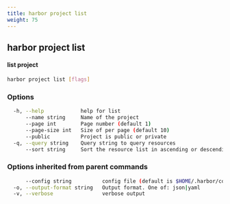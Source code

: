 ```yaml
---
title: harbor project list
weight: 75
---
```

## harbor project list

#### list project

```sh
harbor project list [flags]
```

### Options

```sh
  -h, --help            help for list
      --name string     Name of the project
      --page int        Page number (default 1)
      --page-size int   Size of per page (default 10)
      --public          Project is public or private
  -q, --query string    Query string to query resources
      --sort string     Sort the resource list in ascending or descending order
```

### Options inherited from parent commands

```sh
      --config string          config file (default is $HOME/.harbor/config.yaml) (default "/home/user/.harbor/config.yaml")
  -o, --output-format string   Output format. One of: json|yaml
  -v, --verbose                verbose output
```

